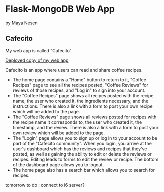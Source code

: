 # Flask-MongoDB Web App

by Maya Nesen

## Cafecito

My web app is called "Cafecito". 

[Deployed copy of my web app](http://127.0.0.1:5000)

Cafecito is an app where users can read and share coffee recipes. 
- The home page contains a "Home" button to return to it, "Coffee Recipes" page to see all the recipes posted, "Coffee Reviews" for reviews of those recipes, and "Log in" to sign into your account.
- The "Coffee Recipes" page shows all recipes posted with the recipe name, the user who created it, the ingredients necessary, and the instructions. There is also a link with a form to post your own recipe which will be added to the page.
- The "Coffee Reviews" page shows all reviews posted for recipes with the recipe name it corresponds to, the user who created it, the timestamp, and the review. There is also a link with a form to post your own review which will be added to the page.
- The "Login" page allows you to sign up or log in to your account to be part of the "Cafecito community". When you login, you arrive at the user's dashboard which has the reviews and recipes that they've posted, as well as gaining the ability to edit or delete the reviews or recipes. Editing leads to forms to edit the review or recipe. The bottom of the dashboard page allows you to logout.
- The home page also has a search bar which allows you to search for recipes.


tomorrow to do :
connect to i6 server?




